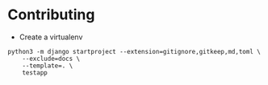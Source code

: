 # Contributing

- Create a virtualenv

```
python3 -m django startproject --extension=gitignore,gitkeep,md,toml \
    --exclude=docs \
    --template=. \
    testapp
```
